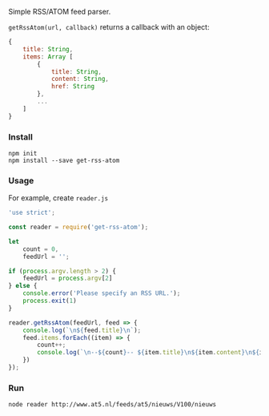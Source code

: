 Simple RSS/ATOM feed parser.

`getRssAtom(url, callback)` returns a callback with an object:

~~~javascript
{
    title: String,
    items: Array [
        {
            title: String,
            content: String,
            href: String
        },
        ...
    ]
}
~~~

### Install

```
npm init
npm install --save get-rss-atom
```

### Usage

For example, create `reader.js`

~~~javascript
'use strict';

const reader = require('get-rss-atom');

let
    count = 0,
    feedUrl = '';

if (process.argv.length > 2) {
    feedUrl = process.argv[2]
} else {
    console.error('Please specify an RSS URL.');
    process.exit(1)
}

reader.getRssAtom(feedUrl, feed => {
    console.log(`\n${feed.title}\n`);
    feed.items.forEach((item) => {
        count++;
        console.log(`\n--${count}-- ${item.title}\n${item.content}\n${item.href}\n`)
    })
});
~~~

### Run

```
node reader http://www.at5.nl/feeds/at5/nieuws/V100/nieuws
```
